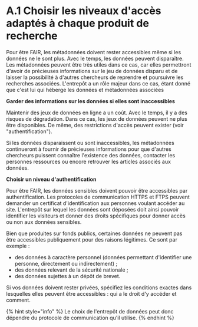 # A.1 Choisir les niveaux d'accès adaptés à chaque produit de recherche

Pour être FAIR, les métadonnées doivent rester accessibles même si les données ne le sont plus. Avec le temps, les données peuvent disparaître. Les métadonnées peuvent être très utiles dans ce cas, car elles permettront d'avoir de précieuses informations sur le jeu de données disparu et de laisser la possibilité à d'autres chercheurs de reprendre et poursuivre les recherches associées. L'entrepôt a un rôle majeur dans ce cas, étant donné que c'est lui qui héberge les données et métadonnées associées

**Garder des informations sur les données si elles sont inaccessibles**

Maintenir des jeux de données en ligne a un coût. Avec le temps, il y a des risques de dégradation. Dans ce cas, les jeux de données peuvent ne plus être disponibles. De même, des restrictions d'accès peuvent exister (voir "authentification").

Si les données disparaissent ou sont inaccessibles, les métadonnées continueront à fournir de précieuses informations pour que d'autres chercheurs puissent connaître l'existence des données, contacter les personnes ressources ou encore retrouver les articles associés aux données.

**Choisir un niveau d'authentification**&#x20;

Pour être FAIR, les données sensibles doivent pouvoir être accessibles par authentification. Les protocoles de communication HTTPS et FTPS peuvent demander un certificat d'identification aux personnes voulant accéder au site. L'entrepôt sur lequel les données sont déposées doit ainsi pouvoir identifier les visiteurs et donner des droits spécifiques pour donner accès ou non aux données sensibles.

Bien que produites sur fonds publics, certaines données ne peuvent pas être accessibles publiquement pour des raisons légitimes. Ce sont par exemple :

* des données à caractère personnel (données permettant d'identifier une personne, directement ou indirectement) ;
* des données relevant de la sécurité nationale ;
* des données sujettes à un dépôt de brevet.

Si vos données doivent rester privées, spécifiez les conditions exactes dans lesquelles elles peuvent être accessibles : qui a le droit d'y accéder et comment.



{% hint style="info" %}
Le choix de l'entrepôt de données peut donc dépendre du protocole de communication qu'il utilise.
{% endhint %}

